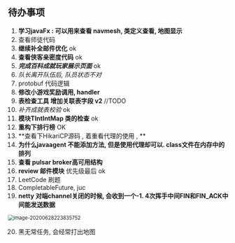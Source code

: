 ## 待办事项

1. **学习javaFx : 可以用来查看 navmesh, 类定义查看, 地图显示**
2. 查看师徒代码
3. **继续补全邮件优化**   ok
4. **查看侠客亲密度代码**  ok 
5. ***完成百科成就玩家展示页面***  ok
6. *队长离开队伍后, 队员状态不对*
7. protobuf 代码逻辑 
8. **修改小游戏奖励调用, handler**  
9. **表检查工具 增加关联表字段 v2**  //TODO
10. *补齐成就表校验*  ok
11. **模块TIntIntMap 类的检查** ok
12. **重构下排行榜** OK
13. **查看下HikariCP源码 , 着重看代理的使用 ,  **
14. **为什么javaagent 不能添加方法, 但是使用代理却可以.  class文件在内存中的排列**
15. **查看 pulsar  broker高可用结构**
16. **review 邮件模块**  优先级最后 ok
17. LeetCode 刷题
18. CompletableFuture, juc
19. **netty 对端channel关闭的时候, 会收到一个-1.  4次挥手中间FIN和FIN_ACK中间能发送数据**

<img src="C:\Users\Administrator\AppData\Roaming\Typora\typora-user-images\image-20200628223835752.png" alt="image-20200628223835752" style="zoom:80%;" />



20. 黑无常任务, 会经常打出地图